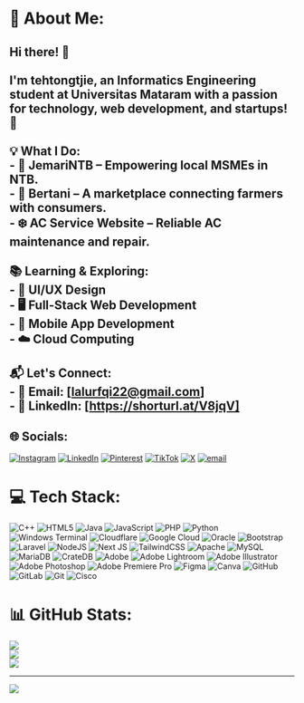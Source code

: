 # 💫 About Me:
## Hi there! 👋<br><br>I'm **tehtongtjie**, an Informatics Engineering student at Universitas Mataram with a passion for technology, web development, and startups! 🚀<br><br>💡 What I Do:<br>- 🌱 **JemariNTB** – Empowering local MSMEs in NTB.<br>- 🌾 **Bertani** – A marketplace connecting farmers with consumers.<br>- ❄️ **AC Service Website** – Reliable AC maintenance and repair.<br><br>📚 Learning & Exploring:<br>- 🎨 UI/UX Design<br>- 🖥️ Full-Stack Web Development<br>- 📱 Mobile App Development<br>- ☁️ Cloud Computing<br><br> 📬 Let's Connect:<br>- 📧 Email: [lalurfqi22@gmail.com]<br>- 🔗 LinkedIn: [https://shorturl.at/V8jqV]


## 🌐 Socials:
[![Instagram](https://img.shields.io/badge/Instagram-%23E4405F.svg?logo=Instagram&logoColor=white)](https://instagram.com/lalurifqi_) [![LinkedIn](https://img.shields.io/badge/LinkedIn-%230077B5.svg?logo=linkedin&logoColor=white)]([[https://linkedin.com/in/https://www.linkedin.com/in/lalu-rifqi-ramadhan-089858328?utm_source=share&utm_campaign=share_via&utm_content=profile&utm_medium=android_app](https://linkedin.com/comm/mynetwork/discovery-see-all?usecase=PEOPLE_FOLLOWS&followMember=lalu-rifqi-ramadhan-089858328)](https://linkedin.com/comm/mynetwork/discovery-see-all?usecase=PEOPLE_FOLLOWS&followMember=lalu-rifqi-ramadhan-089858328)) [![Pinterest](https://img.shields.io/badge/Pinterest-%23E60023.svg?logo=Pinterest&logoColor=white)](https://pinterest.com/rrifqi940) [![TikTok](https://img.shields.io/badge/TikTok-%23000000.svg?logo=TikTok&logoColor=white)](https://tiktok.com/@qiiqiiqii_) [![X](https://img.shields.io/badge/X-black.svg?logo=X&logoColor=white)](https://x.com/lalurfqi) [![email](https://img.shields.io/badge/Email-D14836?logo=gmail&logoColor=white)](mailto:lalurfqi22@gmail.com) 

# 💻 Tech Stack:
![C++](https://img.shields.io/badge/c++-%2300599C.svg?style=flat&logo=c%2B%2B&logoColor=white) ![HTML5](https://img.shields.io/badge/html5-%23E34F26.svg?style=flat&logo=html5&logoColor=white) ![Java](https://img.shields.io/badge/java-%23ED8B00.svg?style=flat&logo=openjdk&logoColor=white) ![JavaScript](https://img.shields.io/badge/javascript-%23323330.svg?style=flat&logo=javascript&logoColor=%23F7DF1E) ![PHP](https://img.shields.io/badge/php-%23777BB4.svg?style=flat&logo=php&logoColor=white) ![Python](https://img.shields.io/badge/python-3670A0?style=flat&logo=python&logoColor=ffdd54) ![Windows Terminal](https://img.shields.io/badge/Windows%20Terminal-%234D4D4D.svg?style=flat&logo=windows-terminal&logoColor=white) ![Cloudflare](https://img.shields.io/badge/Cloudflare-F38020?style=flat&logo=Cloudflare&logoColor=white) ![Google Cloud](https://img.shields.io/badge/GoogleCloud-%234285F4.svg?style=flat&logo=google-cloud&logoColor=white) ![Oracle](https://img.shields.io/badge/Oracle-F80000?style=flat&logo=oracle&logoColor=white) ![Bootstrap](https://img.shields.io/badge/bootstrap-%238511FA.svg?style=flat&logo=bootstrap&logoColor=white) ![Laravel](https://img.shields.io/badge/laravel-%23FF2D20.svg?style=flat&logo=laravel&logoColor=white) ![NodeJS](https://img.shields.io/badge/node.js-6DA55F?style=flat&logo=node.js&logoColor=white) ![Next JS](https://img.shields.io/badge/Next-black?style=flat&logo=next.js&logoColor=white) ![TailwindCSS](https://img.shields.io/badge/tailwindcss-%2338B2AC.svg?style=flat&logo=tailwind-css&logoColor=white) ![Apache](https://img.shields.io/badge/apache-%23D42029.svg?style=flat&logo=apache&logoColor=white) ![MySQL](https://img.shields.io/badge/mysql-4479A1.svg?style=flat&logo=mysql&logoColor=white) ![MariaDB](https://img.shields.io/badge/MariaDB-003545?style=flat&logo=mariadb&logoColor=white) ![CrateDB](https://img.shields.io/badge/CrateDB-009DC7?style=flat&logo=CrateDB&logoColor=white) ![Adobe](https://img.shields.io/badge/adobe-%23FF0000.svg?style=flat&logo=adobe&logoColor=white) ![Adobe Lightroom](https://img.shields.io/badge/Adobe%20Lightroom-31A8FF.svg?style=flat&logo=Adobe%20Lightroom&logoColor=white) ![Adobe Illustrator](https://img.shields.io/badge/adobe%20illustrator-%23FF9A00.svg?style=flat&logo=adobe%20illustrator&logoColor=white) ![Adobe Photoshop](https://img.shields.io/badge/adobe%20photoshop-%2331A8FF.svg?style=flat&logo=adobe%20photoshop&logoColor=white) ![Adobe Premiere Pro](https://img.shields.io/badge/Adobe%20Premiere%20Pro-9999FF.svg?style=flat&logo=Adobe%20Premiere%20Pro&logoColor=white) ![Figma](https://img.shields.io/badge/figma-%23F24E1E.svg?style=flat&logo=figma&logoColor=white) ![Canva](https://img.shields.io/badge/Canva-%2300C4CC.svg?style=flat&logo=Canva&logoColor=white) ![GitHub](https://img.shields.io/badge/github-%23121011.svg?style=flat&logo=github&logoColor=white) ![GitLab](https://img.shields.io/badge/gitlab-%23181717.svg?style=flat&logo=gitlab&logoColor=white) ![Git](https://img.shields.io/badge/git-%23F05033.svg?style=flat&logo=git&logoColor=white) ![Cisco](https://img.shields.io/badge/cisco-%23049fd9.svg?style=flat&logo=cisco&logoColor=black)
# 📊 GitHub Stats:
![](https://github-readme-stats.vercel.app/api?username=tehtongtjie&theme=merko&hide_border=false&include_all_commits=false&count_private=false)<br/>
![](https://nirzak-streak-stats.vercel.app/?user=tehtongtjie&theme=merko&hide_border=false)<br/>
![](https://github-readme-stats.vercel.app/api/top-langs/?username=tehtongtjie&theme=merko&hide_border=false&include_all_commits=false&count_private=false&layout=compact)

---
[![](https://visitcount.itsvg.in/api?id=tehtongtjie&icon=6&color=12)](https://visitcount.itsvg.in)

<!-- Proudly created with GPRM ( https://gprm.itsvg.in ) -->


